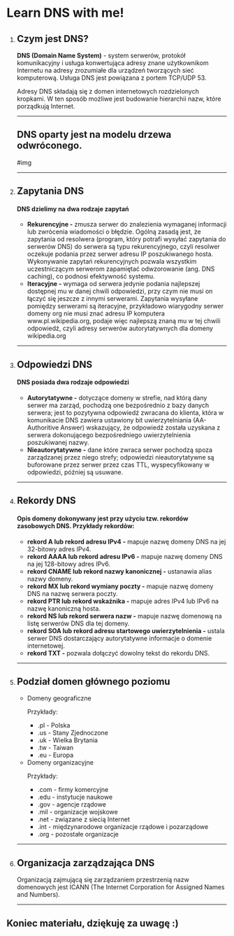 <!DOCTYPE html>
<html lang="en">
<head>
    <meta charset="UTF-8">
    <meta name="author" content="Mateusz">
    <meta name="description" content="moja pierwsza strona internetowa">        
</head>
<body>
    <h1>Learn DNS with me!</h1>
    <ol>
        <li>
            <h2>Czym jest DNS?</h2>
            <p><strong>DNS (Domain Name System)</strong> - system serwerów, protokół komunikacyjny i usługa konwertująca adresy znane użytkownikom Internetu na adresy zrozumiałe dla urządzeń tworzących sieć komputerową. Usługa DNS jest powiązana z portem TCP/UDP 53.</p>
            <p>Adresy DNS składają się z domen internetowych rozdzielonych kropkami. W ten sposób możliwe jest budowanie hierarchii nazw, które porządkują Internet.</p>
            <hr>
            <h2>DNS oparty jest na modelu drzewa odwróconego.</h2>
            #img 
            <hr>
        </li>
        <li>
            <h2>Zapytania DNS</h2>
            <h4>DNS dzielimy na dwa rodzaje zapytań</h4>
            <ul>
                <li><strong>Rekurencyjne -</strong> zmusza serwer do znalezienia wymaganej informacji lub zwrócenia wiadomości o błędzie. Ogólną zasadą jest, że zapytania od resolwera (program, który potrafi wysyłać zapytania do serwerów DNS) do serwera są typu rekurencyjnego, czyli resolwer oczekuje podania przez serwer adresu IP poszukiwanego hosta. Wykonywanie zapytań rekurencyjnych pozwala wszystkim uczestniczącym serwerom zapamiętać odwzorowanie (ang. DNS caching), co podnosi efektywność systemu.</li>
                <li><strong>Iteracyjne -</strong> wymaga od serwera jedynie podania najlepszej dostępnej mu w danej chwili odpowiedzi, przy czym nie musi on łączyć się jeszcze z innymi serwerami. Zapytania wysyłane pomiędzy serwerami są iteracyjne, przykładowo wiarygodny serwer domeny org nie musi znać adresu IP komputera www.pl.wikipedia.org, podaje więc najlepszą znaną mu w tej chwili odpowiedź, czyli adresy serwerów autorytatywnych dla domeny wikipedia.org</li>
            </ul>
            <hr>
        </li>
        <li>
            <h2>Odpowiedzi DNS</h2>
            <h4>DNS posiada dwa rodzaje odpowiedzi</h4>
            <ul>
                <li><strong>Autorytatywne -</strong> dotyczące domeny w strefie, nad którą dany serwer ma zarząd, pochodzą one bezpośrednio z bazy danych serwera; jest to pozytywna odpowiedź zwracana do klienta, która w komunikacie DNS zawiera ustawiony bit uwierzytelniania (AA- Authoritive Answer) wskazujący, że odpowiedź została uzyskana z serwera dokonującego bezpośredniego uwierzytelnienia poszukiwanej nazwy.</li>
                <li><strong>Nieautorytatywne -</strong> dane które zwraca serwer pochodzą spoza zarządzanej przez niego strefy; odpowiedzi nieautorytatywne są buforowane przez serwer przez czas TTL, wyspecyfikowany w odpowiedzi, później są usuwane.</li>
            </ul>
            <hr>
        </li>
        <li>
            <h2>Rekordy DNS</h2>
            <h4>Opis domeny dokonywany jest przy użyciu tzw. rekordów zasobowych DNS. Przykłady rekordów:</h4>
            <ul>
                <li><strong>rekord A lub rekord adresu IPv4 -</strong> mapuje nazwę domeny DNS na jej 32-bitowy adres IPv4.</li>
                <li><strong>rekord AAAA lub rekord adresu IPv6 -</strong> mapuje nazwę domeny DNS na jej 128-bitowy adres IPv6.</li>
                <li><strong>rekord CNAME lub rekord nazwy kanonicznej -</strong> ustanawia alias nazwy domeny.</li>
                <li><strong>rekord MX lub rekord wymiany poczty -</strong> mapuje nazwę domeny DNS na nazwę serwera poczty.</li>
                <li><strong>rekord PTR lub rekord wskaźnika -</strong> mapuje adres IPv4 lub IPv6 na nazwę kanoniczną hosta.</li>
                <li><strong>rekord NS lub rekord serwera nazw -</strong>  mapuje nazwę domenową na listę serwerów DNS dla tej domeny.</li>
                <li><strong>rekord SOA lub rekord adresu startowego uwierzytelnienia -</strong>  ustala serwer DNS dostarczający autorytatywne informacje o domenie internetowej.</li>
                <li><strong>rekord TXT -</strong> pozwala dołączyć dowolny tekst do rekordu DNS.</li>
            </ul>
            <hr>
        </li>
        <li>
            <h2>Podział domen głównego poziomu</h2>
            <ul>
                <li>Domeny geograficzne</li>
                <p>Przykłady:</p>
                <ul>
                    <li>.pl - Polska</li>
                    <li>.us - Stany Zjednoczone</li>
                    <li>.uk - Wielka Brytania</li>
                    <li>.tw - Taiwan</li>
                    <li>.eu - Europa</li>
                </ul>
                <li>Domeny organizacyjne</li>
                <p>Przykłady:</p>
                <ul>
                    <li>.com - firmy komercyjne</li>
                    <li>.edu - instytucje naukowe</li>
                    <li>.gov - agencje rządowe</li>
                    <li>.mil - organizacje wojskowe</li>
                    <li>.net - związane z siecią Internet</li>
                    <li>.int - międzynarodowe organizacje rządowe i pozarządowe</li>
                    <li>.org - pozostałe organizacje</li>
                </ul>
            </ul>
            <hr>
        </li>
        <li>
            <h2>Organizacja zarządzająca DNS</h2>
            <p>Organizacją zajmującą się zarządzaniem przestrzenią nazw domenowych jest ICANN (The Internet Corporation for Assigned Names and Numbers).</p>
        </li>
        <hr>
    </ol>
    <h2>Koniec materiału, dziękuję za uwagę :)</h2>
</body>
</html>
